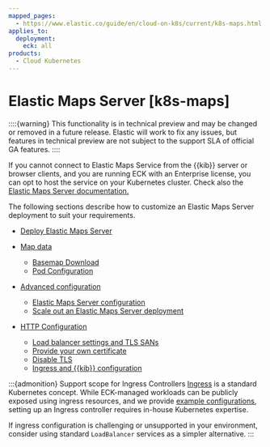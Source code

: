 ```yaml
---
mapped_pages:
  - https://www.elastic.co/guide/en/cloud-on-k8s/current/k8s-maps.html
applies_to:
  deployment:
    eck: all
products:
  - Cloud Kubernetes
---
```


# Elastic Maps Server [k8s-maps]

::::{warning}
This functionality is in technical preview and may be changed or removed in a future release. Elastic will work to fix any issues, but features in technical preview are not subject to the support SLA of official GA features.
::::


If you cannot connect to Elastic Maps Service from the {{kib}} server or browser clients, and you are running ECK with an Enterprise license, you can opt to host the service on your Kubernetes cluster. Check also the [Elastic Maps Server documentation.](/explore-analyze/visualize/maps/maps-connect-to-ems.md#elastic-maps-server)

The following sections describe how to customize an Elastic Maps Server deployment to suit your requirements.

* [Deploy Elastic Maps Server](deploy-elastic-maps-server.md)
* [Map data](map-data.md)

    * [Basemap Download](map-data.md#k8s-maps-basemap-download)
    * [Pod Configuration](map-data.md#k8s-maps-pod-configuration)

* [Advanced configuration](advanced-configuration-maps-server.md)

    * [Elastic Maps Server configuration](advanced-configuration-maps-server.md#k8s-maps-configuration)
    * [Scale out an Elastic Maps Server deployment](advanced-configuration-maps-server.md#k8s-maps-scaling)

* [HTTP Configuration](http-configuration.md)

    * [Load balancer settings and TLS SANs](http-configuration.md#k8s-maps-http-publish)
    * [Provide your own certificate](http-configuration.md#k8s-maps-http-custom-tls)
    * [Disable TLS](http-configuration.md#k8s-maps-http-disable-tls)
    * [Ingress and {{kib}} configuration](http-configuration.md#k8s-maps-ingress)

:::{admonition} Support scope for Ingress Controllers
[Ingress](https://kubernetes.io/docs/concepts/services-networking/ingress/) is a standard Kubernetes concept. While ECK-managed workloads can be publicly exposed using ingress resources, and we provide [example configurations](/deploy-manage/deploy/cloud-on-k8s/recipes.md), setting up an Ingress controller requires in-house Kubernetes expertise. 

If ingress configuration is challenging or unsupported in your environment, consider using standard `LoadBalancer` services as a simpler alternative.
:::





